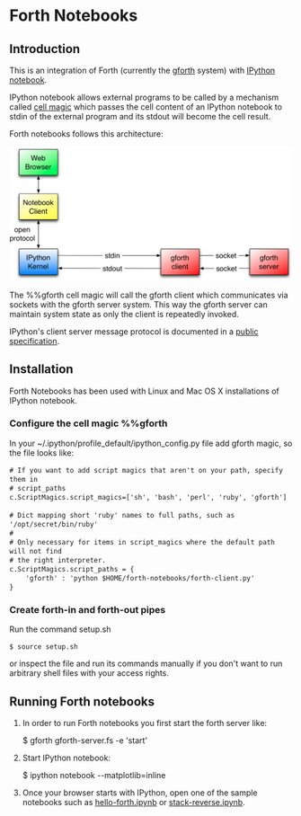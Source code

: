 # Forth Notebooks #

## Introduction ##

This is an integration of Forth (currently the [gforth](https://www.gnu.org/software/gforth/) system)
with [IPython notebook](http://ipython.org/notebook.html).

IPython notebook allows external programs to be called by a mechanism called
[cell magic](http://ipython.org/ipython-doc/stable/interactive/reference.html#magic-command-system)
which passes the cell content of an IPython notebook to stdin of the external program and its stdout
will become the cell result.

Forth notebooks follows this architecture:

![forth notebooks architecture](forth-notebooks-architecture.png "architecture")

The %%gforth cell magic will call the gforth client which communicates via
sockets with the gforth server system. This way the gforth server can maintain
system state as only the client is repeatedly invoked.

IPython's client server message protocol is documented in a 
[public specification](http://ipython.org/ipython-doc/stable/development/messaging.html#messaging).

## Installation ##
Forth Notebooks has been used with Linux and Mac OS X installations of IPython notebook.

### Configure the cell magic %%gforth

In your ~/.ipython/profile_default/ipython_config.py file
add gforth magic, so the file looks like:

    # If you want to add script magics that aren't on your path, specify them in
    # script_paths
    c.ScriptMagics.script_magics=['sh', 'bash', 'perl', 'ruby', 'gforth']

    # Dict mapping short 'ruby' names to full paths, such as '/opt/secret/bin/ruby'
    #
    # Only necessary for items in script_magics where the default path will not find
    # the right interpreter.
    c.ScriptMagics.script_paths = {
        'gforth' : 'python $HOME/forth-notebooks/forth-client.py' 
    }

### Create forth-in and forth-out pipes

Run the command setup.sh
    
    $ source setup.sh

or inspect the file and run its commands manually if you don't want to run arbitrary
shell files with your access rights.

## Running Forth notebooks

1. In order to run Forth notebooks you first start the forth server like:

    $ gforth gforth-server.fs -e 'start'

2. Start IPython notebook:

    $ ipython notebook --matplotlib=inline

3. Once your browser starts with IPython, open one of the sample notebooks such as 
   [hello-forth.ipynb](http://nbviewer.ipython.org/urls/raw.github.com/uho/forth-notebooks/master/hello-forth.ipynb)
   or [stack-reverse.ipynb](http://nbviewer.ipython.org/urls/raw.github.com/uho/forth-notebooks/master/stack-reverse.ipynb).


